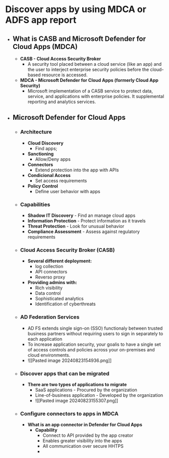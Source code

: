# Discover apps by using MDCA or ADFS app report
- ## What is CASB and Microsoft Defender for Cloud Apps (MDCA)
	- **CASB - Cloud Access Security Broker**
		- A security tool placed between a cloud service (like an app) and the user to interject enterprise security policies before the cloud-based resource is accessed.
	- **MDCA - Microsoft Defender for Cloud Apps (formerly Cloud App Security)**
		- Microsoft implementation of a CASB service to protect data, service, and applications wíth enterprise policies. It supplemental reporting and analytics services.
- ## Microsoft Defender for Cloud Apps 
	- ### Architecture
		- **Cloud Discovery**
			- Find apps;
		- **Sanctioning**
			- Allow/Deny apps
		- **Connectors**
			- Extend protection into the app with APIs
		- **Condicional Access**
			- Set access requirements
		- **Policy Control**
			- Define user behavior with apps
	- ### Capabilities
		- **Shadow IT Discovery** - Find an manage cloud apps
		- **Information Protection** - Protect information as it travels
		- **Threat Protection** - Look for unusual behavior
		- **Compliance Assessment** - Assess against regulatory requirements
	- ### Cloud Access Security Broker (CASB)
		- **Several different deployment:**
			- log collection
			- API connectors
			- Reverso proxy 
		- **Providing admins with:**
			- Rich visibility
			- Data control
			- Sophisticated analytics
			- Identification of cyberthreats
	- ### AD Federation Services
		- AD FS extends single sign-on (SSO) functionaly between trusted business partners without requiring users to sign in separately to each application
		- To increase application security, your goalis to have a single set of access controls and policies across your on-premises and cloud environments.
		- ![[Pasted image 20240823154936.png]]
	- ### Discover apps that can be migrated
		- **There are two types of applications to migrate**
			- SaaS applications - Procured by the organization
			- Line-of-business application - Developed by the organization
			- ![[Pasted image 20240823155307.png]]
	- ### Configure connectors to apps in MDCA
		- **What is an app connector in Defender for Cloud Apps**
			- **Capability**
				- Connect to API provided by the app creator
				- Enables greater visibility into the apps
				- All communication over secure HHTPS
				- 